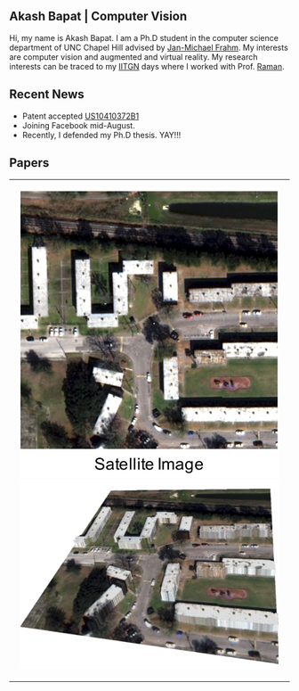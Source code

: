 ## Akash Bapat | Computer Vision
Hi, my name is Akash Bapat.
I am a Ph.D student in the computer science department of UNC Chapel Hill
advised by <a href="http://frahm.web.unc.edu/">Jan-Michael Frahm</a>.
My interests are computer vision and augmented and virtual reality.
My research interests can be traced to my <a href="http://www.iitgn.ac.in/">
IITGN</a> days where I worked with Prof.
<a href="http://www.iitgn.ac.in/faculty/electrical/shanmuganathan.htm">
Raman</a>.

## Recent News
* Patent accepted <a href="https://patents.google.com/patent/US10410372B1/">US10410372B1</a>
* Joining Facebook mid-August.
* Recently, I defended my Ph.D thesis. YAY!!!

## Papers
<table style="width:100%">
<!---------------------------------------------------------------------------->
<tr onmouseout="building_sat_recon_stop()" onmouseover="building_sat_recon_start()">
  <td style="padding:20px;width:40%;vertical-align:middle">
    <div id='building_sat_recon_front'><img src="assets/img/building_sat_recon/sat_image.jpg"></div>
    <div id='building_sat_recon_back'><img src="assets/img/building_sat_recon/reconstruction.jpg"></div>
    <script type="text/javascript">
      function building_sat_recon_start() {
        document.getElementById('building_sat_recon_back').style.display = 'inline';
        document.getElementById('building_sat_recon_front').style.display = 'none';
      }

      function building_sat_recon_stop() {
        document.getElementById('building_sat_recon_back').style.display = 'none';
        document.getElementById('building_sat_recon_front').style.display = 'inline';
      }
      building_sat_recon_stop()
    </script>
  </td>
  <td width="60%" valign="middle">
    <a href = "">
      <strong>Boundary-aware 3D Building Reconstruction from a Single Overhead Image</strong>
    </a>
    <br>
    <a href = "https://www.linkedin.com/in/crysoberil">Jisan Mahmud</a>,
    <a href = "https://www.cs.unc.edu/~jtprice/">True Price</a>,
    <strong>Akash Bapat</strong>, and
    <a href = "http://frahm.web.unc.edu/">Jan-Michael Frahm</a>
    <br>
    To appear in <em>CVPR</em>, 2020
    <br>
    <a href = "assets/bib/mahmud2020boundary.bib">bibtex</a>
    <p></p>
    <p> Predicts building boundaries, semantics, signed distance function (BPSH) and normalized DSMs using a single overhead or satellite image using a multi-task deep learning framework.
    </p>
  </td>
</tr>
<!---------------------------------------------------------------------------->
<tr onmouseout="mapped_conv_stop()" onmouseover="mapped_conv_start()">
  <td style="padding:20px;width:40%;vertical-align:middle">
    <div id='mapped_conv_front'><img src="assets/img/mapped_conv/std_conv.png"></div>
    <div id='mapped_conv_back'><img src="assets/img/mapped_conv/sphere_map.png"></div>
    <script type="text/javascript">
      function mapped_conv_start() {
        document.getElementById('mapped_conv_back').style.display = 'inline';
        document.getElementById('mapped_conv_front').style.display = 'none';
      }

      function mapped_conv_stop() {
        document.getElementById('mapped_conv_back').style.display = 'none';
        document.getElementById('mapped_conv_front').style.display = 'inline';
      }
      mapped_conv_stop()
    </script>
  </td>
  <td width="60%" valign="middle">
    <a href = "https://arxiv.org/pdf/1906.11096.pdf">
      <strong>Mapped Convolutions</strong>
    </a>
    <br>
    <a href = "https://www.marceder.com">Marc Eder</a>,
    <a href = "https://www.cs.unc.edu/~jtprice/">True Price</a>,
    <a href = "http://thanhmvu.com/">Thanh Vu</a>,
    <strong>Akash Bapat</strong>, and
    <a href = "http://frahm.web.unc.edu/">Jan-Michael Frahm</a>
    <br>
    <a href = "assets/bib/eder2019mapped.bib">bibtex</a>
    <p></p>
    <p> Decouples weighted sum and sampling in a convolution operation to enable processing 360 imagery which show high levels of distortion.
    </p>
  </td>
</tr>
<!---------------------------------------------------------------------------->
<tr onmouseout="dts_stop()" onmouseover="dts_start()">
  <td style="padding:20px;width:40%;vertical-align:middle">
    <div id='dts_anim' class='hidden'><img src="assets/img/dts/dts_example_result.gif"></div>
    <div id='dts_still'><img src="assets/img/dts/example_marked.png"></div>
    <script type="text/javascript">
      function dts_start() {
        document.getElementById('dts_anim').style.display = 'inline';
        document.getElementById('dts_still').style.display = 'none';
      }

      function dts_stop() {
        document.getElementById('dts_anim').style.display = 'none';
        document.getElementById('dts_still').style.display = 'inline';
      }
      dts_stop()
    </script>
  </td>
  <td width="60%" valign="middle">
    <a href = "https://github.com/akashbapat/domain_transform_solver/blob/master/paper/dts_solver.pdf">
      <strong>The Domain Transform Solver</strong>
    </a>
    <br>
    <strong>Akash Bapat</strong> and
    <a href = "http://frahm.web.unc.edu/">Jan-Michael Frahm</a>
    <br>
    <em>CVPR</em>, 2019
    <br>
    <a href = "https://arxiv.org/abs/1805.04590"> arxiv</a> /
    <a href = "https://github.com/akashbapat/domain_transform_solver">
    code</a> /
    <a href = "assets/bib/bapat2019domain.bib"> bibtex</a>
    <p></p>
    <p> Fast edge-aware optimization can be done by using approximate 1-D filtering techniques.
    </p>
  </td>
</tr>
<!---------------------------------------------------------------------------->
<tr onmouseout="rd_tracking_stop()" onmouseover="rd_tracking_start()">
  <td style="padding:20px;width:40%;vertical-align:middle">
    <div id='rd_tracking_front'><img src="assets/img/rd_tracking/rd_tracking_front.png"></div>
    <div id='rd_tracking_back'><img src="assets/img/rd_tracking/rd_tracking_back.png"></div>
    <script type="text/javascript">
      function rd_tracking_start() {
        document.getElementById('rd_tracking_back').style.display = 'inline';
        document.getElementById('rd_tracking_front').style.display = 'none';
      }

      function rd_tracking_stop() {
        document.getElementById('rd_tracking_back').style.display = 'none';
        document.getElementById('rd_tracking_front').style.display = 'inline';
      }
      rd_tracking_stop()
    </script>
  </td>
  <td width="60%" valign="middle">
    <a href = "assets/pdf/rd_tracking/radial_distortion_tracking_cvpr_18_paper.pdf">
      <strong>Rolling Shutter and Radial Distortion are Features for High Frame Rate
Multi-camera Tracking</strong>
    </a>
    <br>
    <strong>Akash Bapat</strong>,
    <a href = "https://www.cs.unc.edu/~jtprice/">True Price</a> and
    <a href = "http://frahm.web.unc.edu/">Jan-Michael Frahm</a>
    <br>
    <em>CVPR</em>, 2018
    <br>
    <a href = "assets/pdf/rd_tracking/radial_distortion_tracking_cvpr_18_poster.pdf">
    poster</a> /
    <a href = "assets/pdf/rd_tracking/radial_distortion_tracking_cvpr_18_supplementary.pdf">
    supp</a> /
    <a href = "assets/bib/bapat2018rolling.bib"> bibtex</a>
    <p></p>
    <p> Radial distortion induces multiple virtual rolling shutter cameras. Using these virtual cameras, we can better constrain the head-pose motion and still track at a high-frequency.
    </p>
  </td>
</tr>
<!---------------------------------------------------------------------------->
<tr>
  <td style="padding:20px;width:40%;vertical-align:middle">
    <div id='rs_tracking_still'><img src="assets/img/rs_tracking/rs_tracking.png"></div>
  </td>
  <td width="60%" valign="middle">
    <a href = "assets/pdf/rs_tracking/Bapat_Dunn_Frahm_ISMAR2016.pdf">
      <strong>Towards Kilo-Hertz 6-DoF Visual Tracking Using an Egocentric Cluster of Rolling Shutter Cameras</strong>
    </a>
    <br>
    <strong>Akash Bapat</strong>,
    <a href = "https://www.cs.stevens.edu/~edunn/">Enrique Dunn</a> and
    <a href = "http://frahm.web.unc.edu/">Jan-Michael Frahm</a>
    <br>
    <em>ISMAR/TVCG</em>, 2016, <strong style="color:Red;">Best Paper Award</strong>
    <br>
    <a href = "assets/pdf/rs_tracking/paper135TalkDistribute.pdf">
    talk</a> /
    <a href = "assets/bib/bapat2016towards.bib"> bibtex</a>
    <p></p>
    <p> Rolling shutter exposure provides us with a high fequency of row-image samples. If we can estimate a pose per-row, then we have a high-frequency tracker.
    </p>
  </td>
</tr>
</table>
